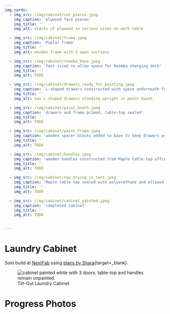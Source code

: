 ```yaml
---
img_cards: 
  - img_src: /img/cabinet/cut_pieces.jpeg
    img_caption: 'plywood face pieces'
    img_title: ''
    img_alt: stacks of plywood in various sizes on work table

  - img_src: /img/cabinet/frame.jpeg
    img_caption: 'Poplar frame'
    img_title: ''
    img_alt: wooden frame with 3 open sections

  - img_src: /img/cabinet/roomba_base.jpeg
    img_caption: 'feet sized to allow space for Roomba charging dock'
    img_title: ''
    img_alt: TODO

  - img_src: /img/cabinet/drawers_ready_for_painting.jpeg
    img_caption: 'L-shaped drawers constructed with space underneath for hidden hinge'
    img_title: ''
    img_alt: two L-shaped drawers standing upright in paint booth

  - img_src: /img/cabinet/paint_booth.jpeg
    img_caption: 'drawers and frame primed, table-top sealed'
    img_title: ''
    img_alt: TODO

  - img_src: /img/cabinet/paint_frame.jpeg
    img_caption: 'wooden spacer blocks added to base to keep drawers perpendicular'
    img_title: ''
    img_alt: TODO

  - img_src: /img/cabinet/handles.jpeg
    img_caption: 'wooden handles constructed from Maple table-top offcuts'
    img_title: ''
    img_alt: TODO

  - img_src: /img/cabinet/top_drying_in_tent.jpeg
    img_caption: 'Maple table-top sealed with polyurethane and allowed to dry inside tent to prevent sawdust from sticking'
    img_title: ''
    img_alt: TODO

  - img_src: /img/cabinet/cabinet_painted.jpeg
    img_caption: 'completed cabinet'
    img_title: ''
    img_alt: TODO


---
```


# Laundry Cabinet

Solo build at [NextFab](https://nextfab.com/location/south-philadelphia/) using [plans by Shara](https://www.woodshopdiaries.com/diy-tilt-out-laundry-hamper/){target=_blank}.  

<section>
  <figure>
    <img
      src="/img/cabinet/cabinet_painted.jpeg"
      alt="cabinet painted white with 3 doors.  table-top and handles remain unpainted. "
      title=""
    />
    <figcaption>Tilt-Out Laundry Cabinet</figcaption>
  </figure>
</section>

# Progress Photos